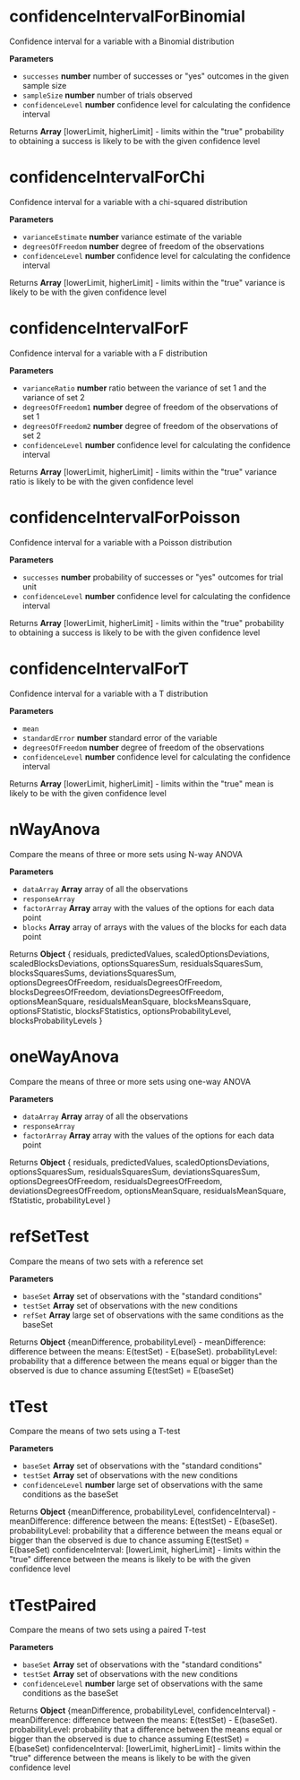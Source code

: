 # confidenceIntervalForBinomial

Confidence interval for a variable with a Binomial distribution

**Parameters**

-   `successes` **number** number of successes or "yes" outcomes in the given sample size
-   `sampleSize` **number** number of trials observed
-   `confidenceLevel` **number** confidence level for calculating the confidence interval

Returns **Array** [lowerLimit, higherLimit] - limits within the "true" probability to obtaining a success is likely to be with the given confidence level

# confidenceIntervalForChi

Confidence interval for a variable with a chi-squared distribution

**Parameters**

-   `varianceEstimate` **number** variance estimate of the variable
-   `degreesOfFreedom` **number** degree of freedom of the observations
-   `confidenceLevel` **number** confidence level for calculating the confidence interval

Returns **Array** [lowerLimit, higherLimit] - limits within the "true" variance is likely to be with the given confidence level

# confidenceIntervalForF

Confidence interval for a variable with a F distribution

**Parameters**

-   `varianceRatio` **number** ratio between the variance of set 1 and the variance of set 2
-   `degreesOfFreedom1` **number** degree of freedom of the observations of set 1
-   `degreesOfFreedom2` **number** degree of freedom of the observations of set 2
-   `confidenceLevel` **number** confidence level for calculating the confidence interval

Returns **Array** [lowerLimit, higherLimit] - limits within the "true" variance ratio is likely to be with the given confidence level

# confidenceIntervalForPoisson

Confidence interval for a variable with a Poisson distribution

**Parameters**

-   `successes` **number** probability of successes or "yes" outcomes for trial unit
-   `confidenceLevel` **number** confidence level for calculating the confidence interval

Returns **Array** [lowerLimit, higherLimit] - limits within the "true" probability to obtaining a success is likely to be with the given confidence level

# confidenceIntervalForT

Confidence interval for a variable with a T distribution

**Parameters**

-   `mean`  
-   `standardError` **number** standard error of the variable
-   `degreesOfFreedom` **number** degree of freedom of the observations
-   `confidenceLevel` **number** confidence level for calculating the confidence interval

Returns **Array** [lowerLimit, higherLimit] - limits within the "true" mean is likely to be with the given confidence level

# nWayAnova

Compare the means of three or more sets using N-way ANOVA

**Parameters**

-   `dataArray` **Array** array of all the observations
-   `responseArray`  
-   `factorArray` **Array** array with the values of the options for each data point
-   `blocks` **Array** array of arrays with the values of the blocks for each data point

Returns **Object** {
     residuals,
     predictedValues,
     scaledOptionsDeviations,
     scaledBlocksDeviations,
     optionsSquaresSum,
     residualsSquaresSum,
     blocksSquaresSums,
     deviationsSquaresSum,  
     optionsDegreesOfFreedom,
     residualsDegreesOfFreedom,
     blocksDegreesOfFreedom,
     deviationsDegreesOfFreedom,
     optionsMeanSquare,
     residualsMeanSquare,
     blocksMeansSquare,
     optionsFStatistic,
     blocksFStatistics,
     optionsProbabilityLevel,
     blocksProbabilityLevels
 }

# oneWayAnova

Compare the means of three or more sets using one-way ANOVA

**Parameters**

-   `dataArray` **Array** array of all the observations
-   `responseArray`  
-   `factorArray` **Array** array with the values of the options for each data point

Returns **Object** {
     residuals,
     predictedValues,
     scaledOptionsDeviations,
     optionsSquaresSum,
     residualsSquaresSum,
     deviationsSquaresSum,
     optionsDegreesOfFreedom,
     residualsDegreesOfFreedom,
     deviationsDegreesOfFreedom,
     optionsMeanSquare,
     residualsMeanSquare,
     fStatistic,
     probabilityLevel
 }

# refSetTest

Compare the means of two sets with a reference set

**Parameters**

-   `baseSet` **Array** set of observations with the "standard conditions"
-   `testSet` **Array** set of observations with the new conditions
-   `refSet` **Array** large set of observations with the same conditions as the baseSet

Returns **Object** {meanDifference, probabilityLevel} - meanDifference: difference between the means: E(testSet) - E(baseSet). probabilityLevel: probability that a difference between the means equal or bigger than the observed is due to chance assuming E(testSet) = E(baseSet)

# tTest

Compare the means of two sets using a T-test

**Parameters**

-   `baseSet` **Array** set of observations with the "standard conditions"
-   `testSet` **Array** set of observations with the new conditions
-   `confidenceLevel` **number** large set of observations with the same conditions as the baseSet

Returns **Object** {meanDifference, probabilityLevel, confidenceInterval} - 
     meanDifference: difference between the means: E(testSet) - E(baseSet). 
     probabilityLevel: probability that a difference between the means equal or bigger than the observed is due to chance assuming E(testSet) = E(baseSet)
     confidenceInterval: [lowerLimit, higherLimit] - limits within the "true" difference between the means is likely to be with the given confidence level

# tTestPaired

Compare the means of two sets using a paired T-test

**Parameters**

-   `baseSet` **Array** set of observations with the "standard conditions"
-   `testSet` **Array** set of observations with the new conditions
-   `confidenceLevel` **number** large set of observations with the same conditions as the baseSet

Returns **Object** {meanDifference, probabilityLevel, confidenceInterval} - 
     meanDifference: difference between the means: E(testSet) - E(baseSet). 
     probabilityLevel: probability that a difference between the means equal or bigger than the observed is due to chance assuming E(testSet) = E(baseSet)
     confidenceInterval: [lowerLimit, higherLimit] - limits within the "true" difference between the means is likely to be with the given confidence level

